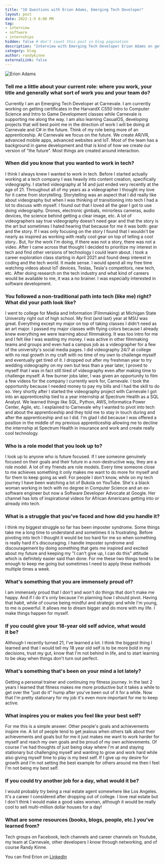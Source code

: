 ```yaml
---
title: "10 Questions with Erion Adams, Emerging Tech Developer"
layout: post
date: 2022-1-5 8:00 PM
tag:
- interview
- software
- internships
hidden: false # don't count this post in blog pagination
description: "Interview with Emerging Tech Developer Erion Adams on getting into tech, the challenges she's faced, and continuous learning"
category: blog
author: randykinne
externalLink: false
---
```


![Erion Adams](https://media-exp1.licdn.com/dms/image/C4D03AQGtnn-K02h0Xw/profile-displayphoto-shrink_800_800/0/1639766336512?e=1646870400&v=beta&t=6NwDdVh7QjP84LU9n-Qnmh3bP-xGBp58OpZwr9EWJZA)

### Tell me a little about your current role: where you work, your title and generally what sort of work you and your team do?

Currently I am an Emerging Tech Developer at Carnevale. I am currently working on getting certificates in the HarvardX CS50 Intro to Computer Science and Intro to Game Development classes while Carnevale is supporting me along the way. I am also learning CasualOS, developing projects that will best point me in the direction of work I will be doing at Carnevale and C# in the future. Think of my role being more of an apprenticeship. At Carnevale we focus on the future. We create AR/VR, advanced mobile apps, advanced websites and IoT. Most of the team has a background in game development and that is kind of how we create our version of "the future". Most things are created around interaction.

### When did you know that you wanted to work in tech?

I think I always knew I wanted to work in tech. Before I started actually working at a tech company I was heavily into content creation, specifically videography. I started videography at 14 and just ended very recently at the age of 21. Throughout all of my years as a videographer I thought my love for it came from storytelling. Storytelling was an aspect that I did really like about videography but when I was thinking of transitioning into tech I had a lot to discuss with myself. I found out that I loved all the gear I got to use doing videography. Drones, electronic gimbals, mirrorless cameras, audio devices, the science behind getting a clear image, etc. A lot of videographers say true videography doesn't need gear and that the story is the art but sometimes I hated hearing that because for me it was both: gear and the story. If I was only focusing on the story I found that I wouldn't be nearly as inspired as working with really cool gear on top of telling a cool story.. But, for the work I'm doing, if there was not a story, there was not a video. After I came across that thought I decided to prioritize my interest in tech and find other versions of technology I could learn about. I took a career exploration class starting in April 2021 and found deep interest in coding and the tech world. It made sense. I would spend all my free time watching videos about IoT devices, Teslas, Tesla's competitors, new tech, etc. After doing research on the tech industry and what kind of careers would be available to me, it was a no brainer. I was especially interested in software development.

### You followed a non-traditional path into tech (like me) right? What did your path look like?

I went to college for Media and Information (Filmmaking) at Michigan State University right out of high school. My first (and last) year at MSU was great. Everything except my major on top of taking classes I didn't need as an art major. I passed my major classes with flying colors because I already knew everything we were learning about filmmaking. It was too intro for me and I felt like I was wasting my money. I was active in other filmmaking teams and groups and even had a campus job as a videographer for a few of the university's social media pages. I did videography 24/7 at college with no real growth in my craft with no time of my own to challenge myself and eventually get tired of it. I dropped out after my freshman year to try wedding videography on my own but less than a year later, I proved to myself that I was in fact still tired of videography even after making time to challenge myself. A few burner jobs later, I was given an opportunity to film a few videos for the company I currently work for, Carnevale. I took the opportunity because I needed money to pay my bills and I had the skill to do so. Very shortly after I started the videography project with Carnevale I got into an apprenticeship tied to a year internship at Spectrum Health as a SQL Analyst. We learned things like SQL, Python, AWS, Informatica Power Center, Agile, etc. I explained to Carnevale why I wanted to pivot into tech and about the apprenticeship and they told me to stay in touch during and after the apprenticeship and so I did. I'm glad I did because I was offered a position in the middle of my previous apprenticeship allowing me to decline the internship at Spectrum Health in insurance and work and create really cool technology.

### Who is a role model that you look up to?
I look up to anyone who is future focused. If I see someone genuinely focused on their goals and their future in a non-destructive way, they are a role model. A lot of my friends are role models. Every time someone close to me achieves something it only makes me want to do more for myself and for them to keep going as well. For people I don't know, while on my tech journey I have been watching a lot of Bukola on YouTube. She's a black woman working in tech with no degree in Computer Science and an ex-software engineer but now a Software Developer Advocate at Google. Her channel has lots of inspirational videos for African Americans getting into or already into tech.

### What is a struggle that you've faced and how did you handle it?

I think my biggest struggle so far has been imposter syndrome. Some things take me a long time to understand and sometimes it is frustrating. Before pivoting into tech I thought it would be too hard for me so when something is really hard it's discouraging. I handle imposter syndrome and discouragement by doing something that gets me inspired and excited about my future and keeping my "I can't give up, I can do this" attitude which is definitely easier said than done. For me these two things tend to be enough to keep me going but sometimes I need to apply these methods multiple times a week.

### What's something that you are immensely proud of?
I am immensely proud that I don't and won't do things that don't make me happy. And if I do it's only because I'm planning how I should pivot. Having that habit, while of course being mindful and strategic and while I'm young, to me is powerful. It allows me to dream bigger and do more with my life. I make things happen for myself.

### If you could give your 18-year old self advice, what would it be?
Although I recently turned 21, I've learned a lot. I think the biggest thing I learned and that I would tell my 18 year old self is to be more bold in my decisions, trust my gut, know that I'm not behind in life, and to start learning to be okay when things don't turn out perfect.

### What's something that's been on your mind a lot lately?
Getting a personal trainer and continuing my fitness journey. In the last 2 years I learned that fitness makes me more productive but it takes a while to get over the "just do it" hump after you've been out of it for a while. Now that I'm pretty stationary for my job it's even more important for me to keep active.

### What inspires you or makes you feel like your best self?
For me this is a simple answer. Other people's goals and achievements inspire me. A lot of people tend to get jealous when others talk about their achievements and goals but for me it just makes me want to work harder for myself and reach my own goals and be proud of my own achievements. Of course I've had thoughts of just being okay where I'm at and staying stationary but challenging myself and wanting to grow and work hard while also giving myself time to play is my best self. If I give up my desire for growth and I'm not setting the best example for others around me then I feel I'm not being my best self.

### If you could try another job for a day, what would it be?
I would probably try being a real estate agent somewhere like Los Angeles. It's a career I considered after dropping out of college. I love real estate but I don't think I would make a good sales woman, although it would be really cool to sell multi-million dollar houses for a day!

### What are some resources (books, blogs, people, etc.) you've learned from?
Tech groups on Facebook, tech channels and career channels on Youtube, my team at Carnevale, other developers I know through networking, and of course Randy Kinne.

You can find Erion on [LinkedIn](https://www.linkedin.com/in/erion-adams-53728816b/)

